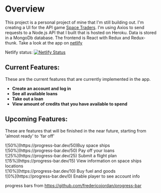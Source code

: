 # Overview
This project is a personal project of mine that I'm still building out.  I'm creating a UI for the API game [Space Traders](https://spacetraders.io/).  I'm using Axios to send requests to a Node.js API that I built that is hosted on Heroku.  Data is stored in a MongoDb database.  The frontend is React with Redux and Redux-thunk.  Take a look at the app on [netlify]()

Netlify status: [![Netlify Status](https://api.netlify.com/api/v1/badges/0e6999fa-d48f-4c85-a66f-45ded637eb7b/deploy-status)](https://app.netlify.com/sites/ryans-spacetraders-ui/deploys)

## Current Features:
These are the current features that are currently implemented in the app.
- **Create an account and log in**
- **See all available loans**
- **Take out a loan**
- **View amount of credits that you have available to spend**

## Upcoming Features:
These are features that will be finished in the near future, starting from 'almost ready' to 'far off'<br />
<div style="display: flex; align-items: center">
<span style="inline-block">![50%](https://progress-bar.dev/50)</span> <span style="inline-block">Buy space ships</span><br />
</div>
![50%](https://progress-bar.dev/50) Pay off your loans<br />
![25%](https://progress-bar.dev/25) Submit a flight plan<br />
![15%](https://progress-bar.dev/15) View information on space ships locations<br />
![10%](https://progress-bar.dev/10) Buy fuel and goods<br />
![0%](https://progress-bar.dev/0) Enable player to see account info<br />

progress bars from https://github.com/fredericojordan/progress-bar